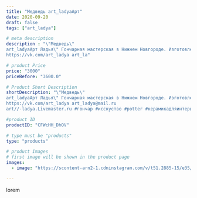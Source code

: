```yaml
---
title: "Медведь art_ladyaАрт"
date: 2020-09-20
draft: false
tags: ["art_ladya"]

# meta description
description : "\"Медведь\" 
art_ladyaАрт Ладья\" Гончарная мастерская в Нижнем Новгороде. Изготовление керамики и мастер//-классы по обучению. 
https://vk.com/art_ladya art_la"

# product Price
price: "3000"
priceBefore: "3600.0"

# Product Short Description
shortDescription: "\"Медведь\" 
art_ladyaАрт Ладья\" Гончарная мастерская в Нижнем Новгороде. Изготовление керамики и мастер//-классы по обучению. 
https://vk.com/art_ladya art_ladya@mail.ru 
art//-ladya.Livemaster.ru #гончар #исскуство #potter #керамикадляинтерьера #керамикаручнаяработа #лес #керамиканазаказ #handmade #посудаизглины #керамика #гончарнаяпосуда #эксклюзивнаякерамика #painter #dishes #ceramicar #warrior #claygoods #restaurant #earthenware #ceramic #design #медведь #bear #decanter #ceramicart #clay #авторскаякерамика"

#product ID
productID: "CFWcHH_DhOV"

# type must be "products"
type: "products"

# product Images
# first image will be shown in the product page
images:
  - image: "https://scontent-arn2-1.cdninstagram.com/v/t51.2885-15/e35/119691493_194887928693188_3045541871816581133_n.jpg?tp=1&_nc_ht=scontent-arn2-1.cdninstagram.com&_nc_cat=104&_nc_ohc=WaPWKEYr99AAX_r0dUA&ccb=7-4&oh=80378b116e7cce15cf77fd86d90aeee4&oe=60860F1A&_nc_sid=86f79a&ig_cache_key=MjQwMjIzMTA4NjE2MTQ2NjI2MQ%3D%3D.2-ccb7-4"

---
```

lorem
